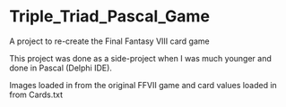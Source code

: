 # Triple_Triad_Pascal_Game
A project to re-create the Final Fantasy VIII card game

This project was done as a side-project when I was much younger and done in Pascal (Delphi IDE). 

Images loaded in from the original FFVII game and card values loaded in from Cards.txt

